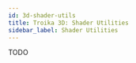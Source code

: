 ```yaml
---
id: 3d-shader-utils
title: Troika 3D: Shader Utilities
sidebar_label: Shader Utilities
---
```


TODO